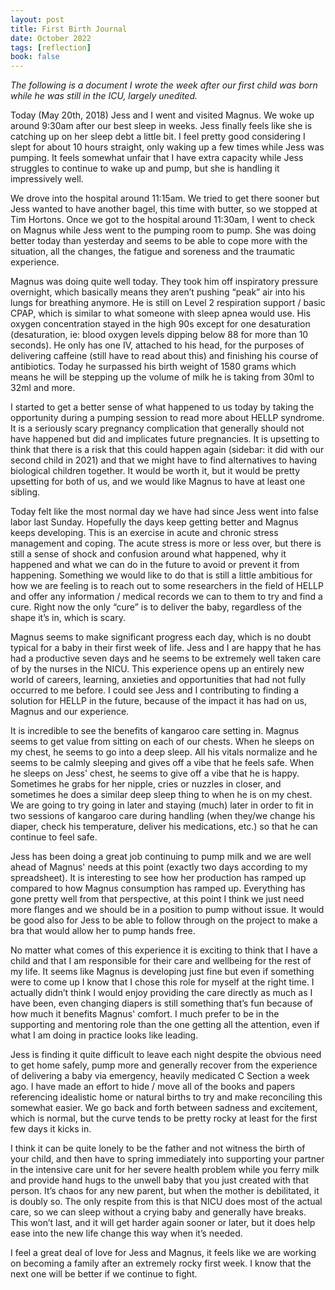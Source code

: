 ```yaml
---
layout: post
title: First Birth Journal
date: October 2022
tags: [reflection]
book: false
---
```

*The following is a document I wrote the week after our first child was born while he was still in the ICU, largely unedited.*

Today (May 20th, 2018) Jess and I went and visited Magnus. We woke up around 9:30am after our best sleep in weeks. Jess finally feels like she is catching up on her sleep debt a little bit. I feel pretty good considering I slept for about 10 hours straight, only waking up a few times while Jess was pumping. It feels somewhat unfair that I have extra capacity while Jess struggles to continue to wake up and pump, but she is handling it impressively well.

We drove into the hospital around 11:15am. We tried to get there sooner but Jess wanted to have another bagel, this time with butter, so we stopped at Tim Hortons. Once we got to the hospital around 11:30am, I went to check on Magnus while Jess went to the pumping room to pump. She was doing better today than yesterday and seems to be able to cope more with the situation, all the changes, the fatigue and soreness and the traumatic experience.

Magnus was doing quite well today. They took him off inspiratory pressure overnight, which basically means they aren’t pushing “peak” air into his lungs for breathing anymore. He is still on Level 2 respiration support / basic CPAP, which is similar to what someone with sleep apnea would use. His oxygen concentration stayed in the high 90s except for one desaturation (desaturation, ie: blood oxygen levels dipping below 88 for more than 10 seconds). He only has one IV, attached to his head, for the purposes of delivering caffeine (still have to read about this) and finishing his course of antibiotics. Today he surpassed his birth weight of 1580 grams which means he will be stepping up the volume of milk he is taking from 30ml to 32ml and more.

I started to get a better sense of what happened to us today by taking the opportunity during a pumping session to read more about HELLP syndrome. It is a seriously scary pregnancy complication that generally should not have happened but did and implicates future pregnancies. It is upsetting to think that there is a risk that this could happen again (sidebar: it did with our second child in 2021) and that we might have to find alternatives to having biological children together. It would be worth it, but it would be pretty upsetting for both of us, and we would like Magnus to have at least one sibling.

Today felt like the most normal day we have had since Jess went into false labor last Sunday. Hopefully the days keep getting better and Magnus keeps developing. This is an exercise in acute and chronic stress management and coping. The acute stress is more or less over, but there is still a sense of shock and confusion around what happened, why it happened and what we can do in the future to avoid or prevent it from happening. Something we would like to do that is still a little ambitious for how we are feeling is to reach out to some researchers in the field of HELLP and offer any information / medical records we can to them to try and find a cure. Right now the only “cure” is to deliver the baby, regardless of the shape it’s in, which is scary.

Magnus seems to make significant progress each day, which is no doubt typical for a baby in their first week of life. Jess and I are happy that he has had a productive seven days and he seems to be extremely well taken care of by the nurses in the NICU. This experience opens up an entirely new world of careers, learning, anxieties and opportunities that had not fully occurred to me before. I could see Jess and I contributing to finding a solution for HELLP in the future, because of the impact it has had on us, Magnus and our experience.

It is incredible to see the benefits of kangaroo care setting in. Magnus seems to get value from sitting on each of our chests. When he sleeps on my chest, he seems to go into a deep sleep. All his vitals normalize and he seems to be calmly sleeping and gives off a vibe that he feels safe. When he sleeps on Jess' chest, he seems to give off a vibe that he is happy. Sometimes he grabs for her nipple, cries or nuzzles in closer, and sometimes he does a similar deep sleep thing to when he is on my chest. We are going to try going in later and staying (much) later in order to fit in two sessions of kangaroo care during handling (when they/we change his diaper, check his temperature, deliver his medications, etc.) so that he can continue to feel safe.

Jess has been doing a great job continuing to pump milk and we are well ahead of Magnus' needs at this point (exactly two days according to my spreadsheet). It is interesting to see how her production has ramped up compared to how Magnus consumption has ramped up. Everything has gone pretty well from that perspective, at this point I think we just need more flanges and we should be in a position to pump without issue. It would be good also for Jess to be able to follow through on the project to make a bra that would allow her to pump hands free.

No matter what comes of this experience it is exciting to think that I have a child and that I am responsible for their care and wellbeing for the rest of my life. It seems like Magnus is developing just fine but even if something were to come up I know that I chose this role for myself at the right time. I actually didn’t think I would enjoy providing the care directly as much as I have been, even changing diapers is still something that’s fun because of how much it benefits Magnus' comfort. I much prefer to be in the supporting and mentoring role than the one getting all the attention, even if what I am doing in practice looks like leading.

Jess is finding it quite difficult to leave each night despite the obvious need to get home safely, pump more and generally recover from the experience of delivering a baby via emergency, heavily medicated C Section a week ago. I have made an effort to hide / move all of the books and papers referencing idealistic home or natural births to try and make reconciling this somewhat easier. We go back and forth between sadness and excitement, which is normal, but the curve tends to be pretty rocky at least for the first few days it kicks in.

I think it can be quite lonely to be the father and not witness the birth of your child, and then have to spring immediately into supporting your partner in the intensive care unit for her severe health problem while you ferry milk and provide hand hugs to the unwell baby that you just created with that person. It’s chaos for any new parent, but when the mother is debilitated, it is doubly so. The only respite from this is that NICU does most of the actual care, so we can sleep without a crying baby and generally have breaks. This won’t last, and it will get harder again sooner or later, but it does help ease into the new life change this way when it’s needed.

I feel a great deal of love for Jess and Magnus, it feels like we are working on becoming a family after an extremely rocky first week. I know that the next one will be better if we continue to fight.
